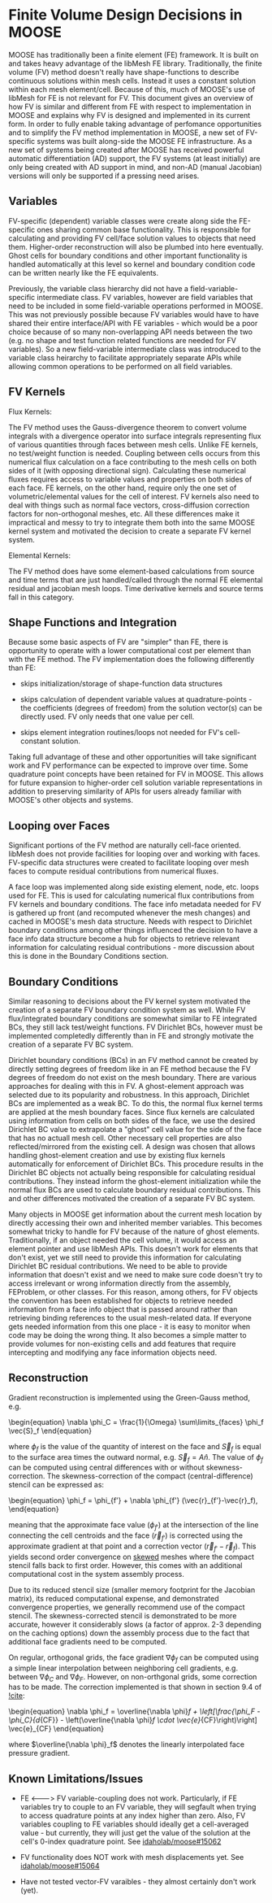 
# Finite Volume Design Decisions in MOOSE

MOOSE has traditionally been a finite element (FE) framework.  It is built on
and takes heavy advantage of the libMesh FE library.  Traditionally, the
finite volume (FV) method doesn't really have shape-functions to describe
continuous solutions within mesh cells.  Instead it uses a constant solution
within each mesh element/cell. Because of this, much of MOOSE's use of libMesh
for FE is not relevant for FV.  This document gives an overview of how FV is
similar and different from FE with respect to implementation in MOOSE and
explains why FV is designed and implemented in its current form.  In order to
fully enable taking advantage of perfomance opportunities and to simplify the
FV method implementation in MOOSE, a new set of FV-specific systems was built
along-side the MOOSE FE infrastructure.  As a new set of systems being created
after MOOSE has received powerful automatic differentiation (AD) support, the
FV systems (at least initially) are only being created with AD support in
mind, and non-AD (manual Jacobian) versions will only be supported if a
pressing need arises.

## Variables

FV-specific (dependent) variable classes were create along side the
FE-specific ones sharing common base functionality.  This is responsible for
calculating and providing FV cell/face solution values to objects that need
them.  Higher-order reconstruction will also be plumbed into here eventually.
Ghost cells for boundary conditions and other important functionality is
handled automatically at this level so kernel and boundary condition code can
be written nearly like the FE equivalents.

Previously, the variable class hierarchy did not have a
field-variable-specific intermediate class.  FV variables, however are field
variables that need to be included in some field-variable operations performed
in MOOSE.  This was not previously possible because FV variables would have to
have shared their entire interface/API with FE variables - which would be a
poor choice because of so many non-overlapping API needs between the two (e.g.
no shape and test function related functions are needed for FV variables).  So
a new field-variable intermediate class was introduced to the variable class
heirarchy to facilitate appropriately separate APIs while allowing common
operations to be performed on all field variables.

## FV Kernels

Flux Kernels:

The FV method uses the Gauss-divergence theorem to convert
volume integrals with a divergence operator into surface integrals
representing flux of various quantities through faces between mesh cells.
Unlike FE kernels, no test/weight function is needed.  Coupling between cells
occurs from this numerical flux calculation on a face contributing to the mesh
cells on both sides of it (with opposing directional sign).  Calculating these
numerical fluxes requires access to variable values and properties on both
sides of each face.  FE kernels, on the other hand, require only the one set
of volumetric/elemental values for the cell of interest.  FV kernels also need
to deal with things such as normal face vectors, cross-diffusion correction
factors for non-orthogonal meshes, etc.  All these differences make it
impractical and messy to try to integrate them both into the same MOOSE kernel
system and motivated the decision to create a separate FV kernel system.

Elemental Kernels:

The FV method does have some element-based calculations
from source and time terms that are just handled/called through the normal FE
elemental residual and jacobian mesh loops.  Time derivative kernels and
source terms fall in this category.

## Shape Functions and Integration

Because some basic aspects of FV are "simpler" than FE, there is opportunity
to operate with a lower computational cost per element than with the FE
method.  The FV implementation does the following differently than FE:

* skips initialization/storage of shape-function data structures

* skips calculation of dependent variable values at quadrature-points - the
  coefficients (degrees of freedom) from the solution vector(s) can be
  directly used. FV only needs that one value per cell.

* skips element integration routines/loops not needed for FV's
  cell-constant solution.

Taking full advantage of these and other opportunities will take significant
work and FV performance can be expected to improve over time.  Some quadrature
point concepts have been retained for FV in MOOSE. This allows for future
expansion to higher-order cell solution variable representations in addition
to preserving similarity of APIs for users already familiar with MOOSE's other
objects and systems.

## Looping over Faces

Significant portions of the FV method are naturally cell-face oriented.
libMesh does not provide facilities for looping over and working with faces.
FV-specific data structures were created to facilitate looping over mesh faces
to compute residual contributions from numerical fluxes.

A face loop was implemented along side existing element, node, etc. loops used
for FE.  This is used for calculating numerical flux contributions from FV
kernels and boundary conditions.  The face info metadata needed for FV is
gathered up front (and recomputed whenever the mesh changes) and cached in
MOOSE's mesh data structure.  Needs with respect to Dirichlet boundary
conditions among other things influenced the decision to have a face info data
structure become a hub for objects to retrieve relevant information for
calculating residual contributions - more discussion about this is done in the
Boundary Conditions section.

## Boundary Conditions

Similar reasoning to decisions about the FV kernel system motivated the
creation of a separate FV boundary condition system as well.  While FV
flux/integrated boundary conditions are somewhat similar to FE integrated BCs,
they still lack test/weight functions.  FV Dirichlet BCs, however must be
implemented completedly differently than in FE and strongly motivate the
creation of a separate FV BC system.

Dirichlet boundary conditions (BCs) in an FV method cannot be created by
directly setting degrees of freedom like in an FE method because the FV
degrees of freedom do not exist on the mesh boundary.  There are various
approaches for dealing with this in FV.  A ghost-element approach was selected
due to its popularity and robustness.  In this approach, Dirichlet BCs are
implemented as a weak BC.  To do this, the normal flux kernel terms are
applied at the mesh boundary faces.  Since flux kernels are calculated using
information from cells on both sides of the face, we use the desired Dirichlet
BC value to extrapolate a "ghost" cell value for the side of the face that has
no actuall mesh cell.  Other necessary cell properties are also
reflected/mirrored from the existing cell.  A design was chosen that allows
handling ghost-element creation and use by existing flux kernels automatically
for enforcement of Dirichlet BCs.  This procedure results in the Dirichlet BC
objects not actually being responsible for calculating residual contributions.
They instead inform the ghost-element initialization while the normal flux BCs
are used to calculate boundary residual contributions.  This and other
differences motivated the creation of a separate FV BC system.

Many objects in MOOSE get information about the current mesh location by
directly accessing their own and inherited member variables.  This becomes
somewhat tricky to handle for FV because of the nature of ghost elements.
Traditionally, if an object needed the cell volume, it would access an element
pointer and use libMesh APIs.  This doesn't work for elements that don't
exist, yet we still need to provide this information for calculating Dirichlet
BC residual contributions.  We need to be able to provide information that
doesn't exist and we need to make sure code doesn't try to access irrelevant
or wrong information directly from the assembly, FEProblem, or other classes.
For this reason, among others, for FV objects the convention has been
established for objects to retrieve needed information from a face info object
that is passed around rather than retrieving binding references to the usual
mesh-related data.  If everyone gets needed information from this one place -
it is easy to monitor when code may be doing the wrong thing.  It also becomes
a simple matter to provide volumes for non-existing cells and add features
that require intercepting and modifying any face information objects need.

## Reconstruction

Gradient reconstruction is implemented using the Green-Gauss method, e.g.

\begin{equation}
\nabla \phi_C = \frac{1}{\Omega} \sum\limits_{faces} \phi_f \vec{S}_f
\end{equation}

where $\phi_f$ is the value of the quantity of interest on the face and
$\vec{S}_f$ is equal to the surface area times the outward normal,
e.g. $\vec{S}_f = A\hat{n}$. The value of $\phi_f$ can be computed using central differences
with or without skewness-correction.
The skewness-correction of the compact (central-difference) stencil can be expressed as:

\begin{equation}
\phi_f = \phi_{f'} + \nabla \phi_{f'} (\vec{r}_{f'}-\vec{r}_f),
\end{equation}

meaning that the approximate face value ($\phi_{f'}$) at the intersection of
the line connecting the cell centroids and the face ($\vec{r}_{f'}$) is corrected using the
approximate gradient at that point and a correction vector $(\vec{r}_{f'}-\vec{r}_f)$.
This yields second order convergence on [skewed](skewness-correction/adv-diff-react/skewed.i)
meshes where the compact stencil falls back to first order. However, this
comes with an additional computational cost in the system assembly process.

Due to its reduced stencil size (smaller memory footprint for
the Jacobian matrix), its reduced computational expense, and demonstrated
convergence properties, we generally recommend use of the compact stencil. The
skewness-corrected stencil is demonstrated to be more accurate, however it
considerably slows (a factor of approx. 2-3 depending on the caching options)
down the assembly process due to the fact that additional face gradients need to be computed.

On regular, orthogonal grids, the face gradient $\nabla \phi_f$ can be computed
using a simple linear interpolation between neighboring cell gradients,
e.g. between $\nabla \phi_C$ and $\nabla \phi_F$. However, on non-orthgonal
grids, some correction has to be made. The correction implemented is that shown
in section 9.4 of [!cite](moukalled2016finite):

\begin{equation}
\nabla \phi_f = \overline{\nabla \phi}_f +
    \left[\frac{\phi_F - \phi_C}{d_{CF}} - \left(\overline{\nabla \phi}_f \cdot \vec{e}_{CF}\right)\right]
    \vec{e}_{CF}
\end{equation}

where $\overline{\nabla \phi}_f$ denotes the linearly interpolated face pressure
gradient.

## Known Limitations/Issues

* FE <---> FV variable-coupling does not work.  Particularly, if FE
  variables try to couple to an FV variable, they will segfault when trying to
  access quadrature points at any index higher than zero.  Also, FV variables
  coupling to FE variables should ideally get a cell-averaged value - but
  currently, they will just get the value of the solution at the cell's
  0-index quadrature point. See
  [idaholab/moose#15062](https://github.com/idaholab/moose/issues/15062)

* FV functionality does NOT work with mesh displacements yet. See
  [idaholab/moose#15064](https://github.com/idaholab/moose/issues/15064)

* Have not tested vector-FV varaibles - they almost certainly don't work (yet).
